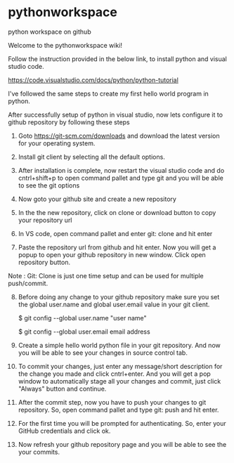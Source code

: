 # pythonworkspace
python workspace on github

Welcome to the pythonworkspace wiki!

Follow the instruction provided in the below link, to install python and visual studio code.

https://code.visualstudio.com/docs/python/python-tutorial 

I've followed the same steps to create my first hello world program in python.

After successfully setup of python in visual studio, now lets configure it to github repository by following these steps 

1. Goto https://git-scm.com/downloads and download the latest version for your operating system. 

2. Install git client by selecting all the default options.

3. After installation is complete, now restart the visual studio code and do cntrl+shift+p to open command pallet and type git and you will be able to see the git options

4. Now goto your github site and create a new repository

5. In the the new repository, click on clone or download button to copy your repository url

6. In VS code, open command pallet and enter git: clone and hit enter

7. Paste the repository url from github and hit enter. Now you will get a popup to open your github repository in new window. Click open repository button.

Note : Git: Clone is just one time setup and can be used for multiple push/commit.

8. Before doing any change to your github repository make sure you set the global user.name and global user.email value in your git client. 

     $ git config --global user.name "user name"

     $ git config --global user.email email address

8. Create a simple hello world python file in your git repository. And now you will be able to see your changes in source control tab.

9. To commit your changes, just enter any message/short description for the change you made and click cntrl+enter. And you will get a pop window to automatically stage all your changes and commit, just click "Always" button and continue.

10. After the commit step, now you have to push your changes to git repository. So, open command pallet and type git: push and hit enter.

11. For the first time you will be prompted for authenticating. So, enter your GitHub credentials and click ok.

12. Now refresh your github repository page and you will be able to see the your commits.

